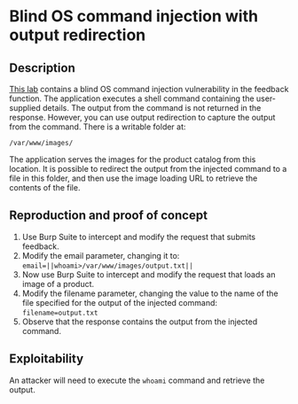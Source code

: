 # Blind OS command injection with output redirection

## Description

[This lab](https://portswigger.net/web-security/os-command-injection/lab-blind-output-redirection) contains a blind OS command injection vulnerability in the feedback function. The application executes a shell command containing the user-supplied details. The output from the command is not returned in the response. However, you can use output redirection to capture the output from the command. There is a writable folder at:

    /var/www/images/

The application serves the images for the product catalog from this location. It is possible to redirect the output from the injected command to a file in this folder, and then use the image loading URL to retrieve the contents of the file. 

## Reproduction and proof of concept

1. Use Burp Suite to intercept and modify the request that submits feedback.
2. Modify the email parameter, changing it to: `email=||whoami>/var/www/images/output.txt||`
3. Now use Burp Suite to intercept and modify the request that loads an image of a product.
4. Modify the filename parameter, changing the value to the name of the file specified for the output of the injected command: `filename=output.txt`
5. Observe that the response contains the output from the injected command.

## Exploitability

An attacker will need to execute the `whoami` command and retrieve the output. 
